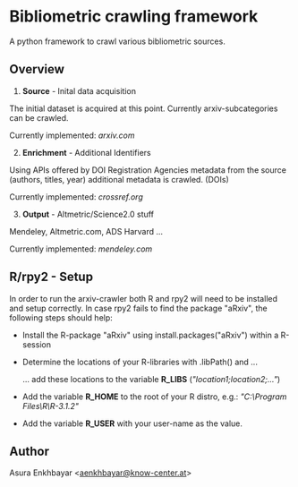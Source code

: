 # Bibliometric crawling framework

A python framework to crawl various bibliometric sources.

## Overview

1. **Source** - Inital data acquisition

 The initial dataset is acquired at this point. Currently arxiv-subcategories can be crawled.
 
 Currently implemented: *arxiv.com*
	
2. **Enrichment** - Additional Identifiers

  Using APIs offered by DOI Registration Agencies metadata from the source (authors, titles, year) additional metadata is crawled. (DOIs)
  
  Currently implemented: *crossref.org*
	
3. **Output** - Altmetric/Science2.0 stuff

  Mendeley, Altmetric.com, ADS Harvard ...

  Currently implemented: *mendeley.com*



## R/rpy2 - Setup

In order to run the arxiv-crawler both R and rpy2 will need to be installed and setup correctly.
In case rpy2 fails to find the package "aRxiv", the following steps should help:

* Install the R-package "aRxiv" using install.packages("aRxiv") within a R-session
* Determine the locations of your R-libraries with .libPath() and ...

  ... add these locations to the variable **R_LIBS** (*"location1;location2;..."*)
  
* Add the variable **R_HOME** to the root of your R distro, e.g.: *"C:\Program Files\R\R-3.1.2"*
* Add the variable **R_USER** with your user-name as the value.

## Author

Asura Enkhbayar  <[aenkhbayar@know-center.at](aenkhbayar@know-center.at)>
